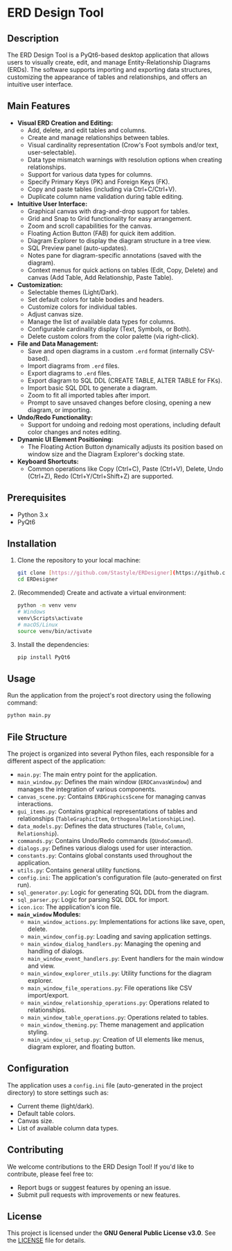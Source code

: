 # ERD Design Tool

## Description

The ERD Design Tool is a PyQt6-based desktop application that allows users to visually create, edit, and manage Entity-Relationship Diagrams (ERDs). The software supports importing and exporting data structures, customizing the appearance of tables and relationships, and offers an intuitive user interface.

## Main Features

* **Visual ERD Creation and Editing:**
    * Add, delete, and edit tables and columns.
    * Create and manage relationships between tables.
    * Visual cardinality representation (Crow's Foot symbols and/or text, user-selectable).
    * Data type mismatch warnings with resolution options when creating relationships.
    * Support for various data types for columns.
    * Specify Primary Keys (PK) and Foreign Keys (FK).
    * Copy and paste tables (including via Ctrl+C/Ctrl+V).
    * Duplicate column name validation during table editing.
* **Intuitive User Interface:**
    * Graphical canvas with drag-and-drop support for tables.
    * Grid and Snap to Grid functionality for easy arrangement.
    * Zoom and scroll capabilities for the canvas.
    * Floating Action Button (FAB) for quick item addition.
    * Diagram Explorer to display the diagram structure in a tree view.
    * SQL Preview panel (auto-updates).
    * Notes pane for diagram-specific annotations (saved with the diagram).
    * Context menus for quick actions on tables (Edit, Copy, Delete) and canvas (Add Table, Add Relationship, Paste Table).
* **Customization:**
    * Selectable themes (Light/Dark).
    * Set default colors for table bodies and headers.
    * Customize colors for individual tables.
    * Adjust canvas size.
    * Manage the list of available data types for columns.
    * Configurable cardinality display (Text, Symbols, or Both).
    * Delete custom colors from the color palette (via right-click).
* **File and Data Management:**
    * Save and open diagrams in a custom `.erd` format (internally CSV-based).
    * Import diagrams from `.erd` files.
    * Export diagrams to `.erd` files.
    * Export diagram to SQL DDL (CREATE TABLE, ALTER TABLE for FKs).
    * Import basic SQL DDL to generate a diagram.
    * Zoom to fit all imported tables after import.
    * Prompt to save unsaved changes before closing, opening a new diagram, or importing.
* **Undo/Redo Functionality:**
    * Support for undoing and redoing most operations, including default color changes and notes editing.
* **Dynamic UI Element Positioning:**
    * The Floating Action Button dynamically adjusts its position based on window size and the Diagram Explorer's docking state.
* **Keyboard Shortcuts:**
    * Common operations like Copy (Ctrl+C), Paste (Ctrl+V), Delete, Undo (Ctrl+Z), Redo (Ctrl+Y/Ctrl+Shift+Z) are supported.


## Prerequisites

* Python 3.x
* PyQt6

## Installation

1.  Clone the repository to your local machine:
    ```bash
    git clone [https://github.com/Stastyle/ERDesigner](https://github.com/Stastyle/ERDesigner)
    cd ERDesigner
    ```
2.  (Recommended) Create and activate a virtual environment:
    ```bash
    python -m venv venv
    # Windows
    venv\Scripts\activate
    # macOS/Linux
    source venv/bin/activate
    ```
3.  Install the dependencies:
    ```bash
    pip install PyQt6
    ```

## Usage

Run the application from the project's root directory using the following command:
```bash
python main.py
```

## File Structure

The project is organized into several Python files, each responsible for a different aspect of the application:

* `main.py`: The main entry point for the application.
* `main_window.py`: Defines the main window (`ERDCanvasWindow`) and manages the integration of various components.
* `canvas_scene.py`: Contains `ERDGraphicsScene` for managing canvas interactions.
* `gui_items.py`: Contains graphical representations of tables and relationships (`TableGraphicItem`, `OrthogonalRelationshipLine`).
* `data_models.py`: Defines the data structures (`Table`, `Column`, `Relationship`).
* `commands.py`: Contains Undo/Redo commands (`QUndoCommand`).
* `dialogs.py`: Defines various dialogs used for user interaction.
* `constants.py`: Contains global constants used throughout the application.
* `utils.py`: Contains general utility functions.
* `config.ini`: The application's configuration file (auto-generated on first run).
* `sql_generator.py`: Logic for generating SQL DDL from the diagram.
* `sql_parser.py`: Logic for parsing SQL DDL for import.
* `icon.ico`: The application's icon file.
* **`main_window` Modules:**
    * `main_window_actions.py`: Implementations for actions like save, open, delete.
    * `main_window_config.py`: Loading and saving application settings.
    * `main_window_dialog_handlers.py`: Managing the opening and handling of dialogs.
    * `main_window_event_handlers.py`: Event handlers for the main window and view.
    * `main_window_explorer_utils.py`: Utility functions for the diagram explorer.
    * `main_window_file_operations.py`: File operations like CSV import/export.
    * `main_window_relationship_operations.py`: Operations related to relationships.
    * `main_window_table_operations.py`: Operations related to tables.
    * `main_window_theming.py`: Theme management and application styling.
    * `main_window_ui_setup.py`: Creation of UI elements like menus, diagram explorer, and floating button.

## Configuration

The application uses a `config.ini` file (auto-generated in the project directory) to store settings such as:
* Current theme (light/dark).
* Default table colors.
* Canvas size.
* List of available column data types.

## Contributing

We welcome contributions to the ERD Design Tool! If you'd like to contribute, please feel free to:

* Report bugs or suggest features by opening an issue.
* Submit pull requests with improvements or new features.



## License

This project is licensed under the **GNU General Public License v3.0**. See the [LICENSE](LICENSE) file for details.
